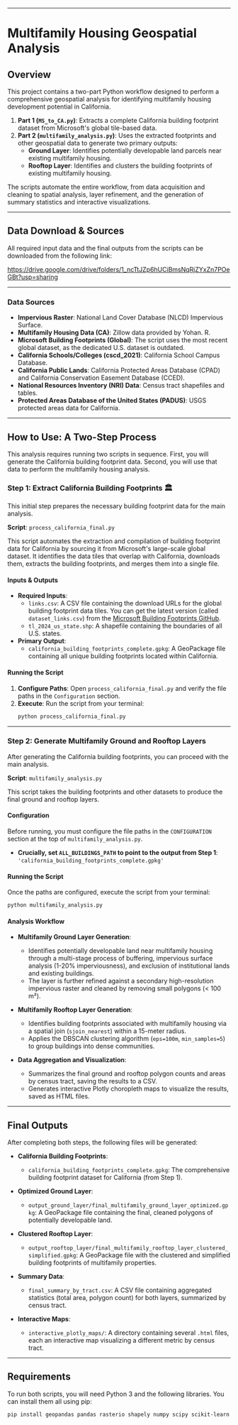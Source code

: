 
-----

# Multifamily Housing Geospatial Analysis

## Overview

This project contains a two-part Python workflow designed to perform a comprehensive geospatial analysis for identifying multifamily housing development potential in California.

1.  **Part 1 (`MS_to_CA.py`)**: Extracts a complete California building footprint dataset from Microsoft's global tile-based data.
2.  **Part 2 (`multifamily_analysis.py`)**: Uses the extracted footprints and other geospatial data to generate two primary outputs:
      * **Ground Layer**: Identifies potentially developable land parcels near existing multifamily housing.
      * **Rooftop Layer**: Identifies and clusters the building footprints of existing multifamily housing.

The scripts automate the entire workflow, from data acquisition and cleaning to spatial analysis, layer refinement, and the generation of summary statistics and interactive visualizations.

-----

## Data Download & Sources

All required input data and the final outputs from the scripts can be downloaded from the following link:

https://drive.google.com/drive/folders/1_ncTtJZp6hUCiBmsNqRjZYxZn7POeGBt?usp=sharing

-----

### Data Sources

  * **Impervious Raster**: National Land Cover Database (NLCD) Impervious Surface.
  * **Multifamily Housing Data (CA)**: Zillow data provided by Yohan. R.
  * **Microsoft Building Footprints (Global)**: The script uses the most recent global dataset, as the dedicated U.S. dataset is outdated.
  * **California Schools/Colleges (cscd\_2021)**: California School Campus Database.
  * **California Public Lands**: California Protected Areas Database (CPAD) and California Conservation Easement Database (CCED).
  * **National Resources Inventory (NRI) Data**: Census tract shapefiles and tables.
  * **Protected Areas Database of the United States (PADUS)**: USGS protected areas data for California.

-----

## How to Use: A Two-Step Process

This analysis requires running two scripts in sequence. First, you will generate the California building footprint data. Second, you will use that data to perform the multifamily housing analysis.

### **Step 1: Extract California Building Footprints 🏛️**

This initial step prepares the necessary building footprint data for the main analysis.

**Script**: `process_california_final.py`

This script automates the extraction and compilation of building footprint data for California by sourcing it from Microsoft's large-scale global dataset. It identifies the data tiles that overlap with California, downloads them, extracts the building footprints, and merges them into a single file.

#### **Inputs & Outputs**

  * **Required Inputs**:
      * `links.csv`: A CSV file containing the download URLs for the global building footprint data tiles. You can get the latest version (called `dataset_links.csv`) from the [Microsoft Building Footprints GitHub](https://github.com/microsoft/GlobalMLBuildingFootprints?tab=readme-ov-file).
      * `tl_2024_us_state.shp`: A shapefile containing the boundaries of all U.S. states.
  * **Primary Output**:
      * `california_building_footprints_complete.gpkg`: A GeoPackage file containing all unique building footprints located within California.

#### **Running the Script**

1.  **Configure Paths**: Open `process_california_final.py` and verify the file paths in the `Configuration` section.
2.  **Execute**: Run the script from your terminal:
    ```bash
    python process_california_final.py
    ```

-----

### **Step 2: Generate Multifamily Ground and Rooftop Layers**

After generating the California building footprints, you can proceed with the main analysis.

**Script**: `multifamily_analysis.py`

This script takes the building footprints and other datasets to produce the final ground and rooftop layers.

#### **Configuration**

Before running, you must configure the file paths in the `CONFIGURATION` section at the top of `multifamily_analysis.py`.

  * **Crucially, set `ALL_BUILDINGS_PATH` to point to the output from Step 1**:
    `'california_building_footprints_complete.gpkg'`

#### **Running the Script**

Once the paths are configured, execute the script from your terminal:

```bash
python multifamily_analysis.py
```

#### **Analysis Workflow**

  * **Multifamily Ground Layer Generation**:

      * Identifies potentially developable land near multifamily housing through a multi-stage process of buffering, impervious surface analysis (1-20% imperviousness), and exclusion of institutional lands and existing buildings.
      * The layer is further refined against a secondary high-resolution impervious raster and cleaned by removing small polygons (\< 100 m²).

  * **Multifamily Rooftop Layer Generation**:

      * Identifies building footprints associated with multifamily housing via a spatial join (`sjoin_nearest`) within a 15-meter radius.
      * Applies the DBSCAN clustering algorithm (`eps=100m`, `min_samples=5`) to group buildings into dense communities.

  * **Data Aggregation and Visualization**:

      * Summarizes the final ground and rooftop polygon counts and areas by census tract, saving the results to a CSV.
      * Generates interactive Plotly choropleth maps to visualize the results, saved as HTML files.

-----

## Final Outputs

After completing both steps, the following files will be generated:

  * **California Building Footprints**:

      * `california_building_footprints_complete.gpkg`: The comprehensive building footprint dataset for California (from Step 1).

  * **Optimized Ground Layer**:

      * `output_ground_layer/final_multifamily_ground_layer_optimized.gpkg`: A GeoPackage file containing the final, cleaned polygons of potentially developable land.

  * **Clustered Rooftop Layer**:

      * `output_rooftop_layer/final_multifamily_rooftop_layer_clustered_simplified.gpkg`: A GeoPackage file with the clustered and simplified building footprints of multifamily properties.

  * **Summary Data**:

      * `final_summary_by_tract.csv`: A CSV file containing aggregated statistics (total area, polygon count) for both layers, summarized by census tract.

  * **Interactive Maps**:

      * `interactive_plotly_maps/`: A directory containing several `.html` files, each an interactive map visualizing a different metric by census tract.

-----

## Requirements

To run both scripts, you will need Python 3 and the following libraries. You can install them all using pip:

```bash
pip install geopandas pandas rasterio shapely numpy scipy scikit-learn plotly requests pyquadkey2 fiona
```
